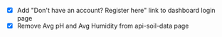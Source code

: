 - [x] Add "Don't have an account? Register here" link to dashboard login page
- [x] Remove Avg pH and Avg Humidity from api-soil-data page
